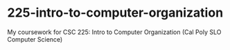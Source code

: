 # 225-intro-to-computer-organization
My coursework for CSC 225: Intro to Computer Organization (Cal Poly SLO Computer Science)
